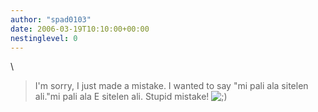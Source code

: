 ```yaml
---
author: "spad0103"
date: 2006-03-19T10:10:00+00:00
nestinglevel: 0
---
```

\
> I'm sorry, I just made a mistake. I wanted to say "mi pali ala
> sitelen ali."mi pali ala E sitelen ali. Stupid mistake! ![;)](images/smilies/icon_e_wink.gif "Wink")